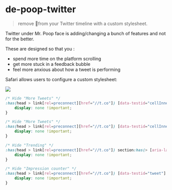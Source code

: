 # de-poop-twitter

> remove 💩from your Twitter timeline with a custom stylesheet.

Twitter under Mr. Poop face is adding/changing a bunch of features and not for the better.

These are designed so that you :
- spend more time on the platform scrolling
- get more stuck in a feedback bubble
- feel more anxious about how a tweet is performing

Safari allows users to configure a custom stylesheet:

![](https://storage.googleapis.com/shared-files-mrhenry/romain/inventive-galapagos-tortoise-0d3177f2bb.31.02.png)

```css
/* Hide "More Tweets" */
:has(head > link[rel=preconnect][href="//t.co"]) [data-testid="cellInnerDiv"]:has(h2+div) {
	display: none !important;
}

/* Hide "More Tweets" */
:has(head > link[rel=preconnect][href="//t.co"]) [data-testid="cellInnerDiv"]:has(h2+div) ~ * {
	display: none !important;
}

/* Hide "Trending" */
:has(head > link[rel=preconnect][href="//t.co"]) section:has(> [aria-label="Timeline: Trending now"]) {
	display: none !important;
}

/* Hide "Impression counter" */
:has(head > link[rel=preconnect][href="//t.co"]) [data-testid="tweet"] div:has(> a[href$="/analytics"]) {
	display: none !important;
}
```
